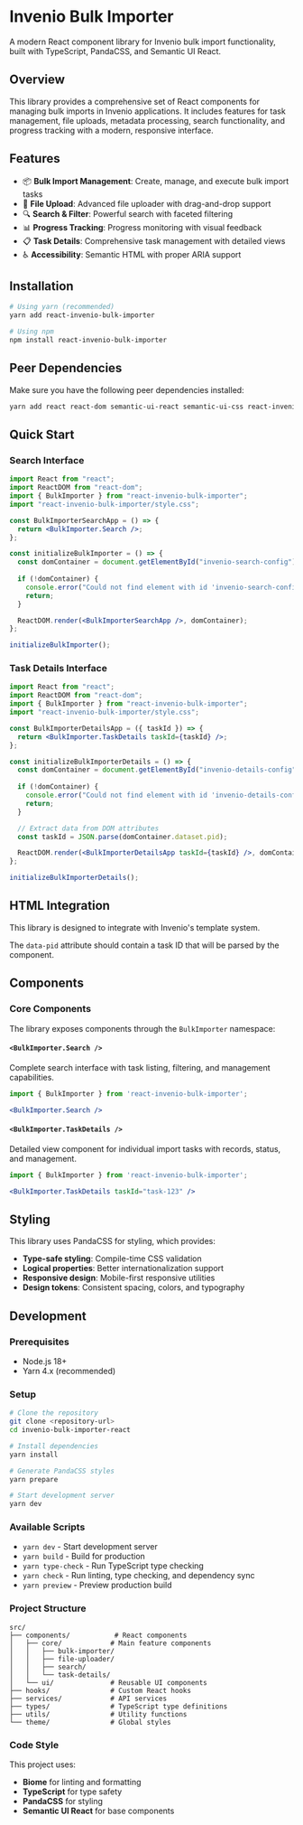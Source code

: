 # Invenio Bulk Importer

A modern React component library for Invenio bulk import functionality, built with TypeScript, PandaCSS, and Semantic UI React.

## Overview

This library provides a comprehensive set of React components for managing bulk imports in Invenio applications. It includes features for task management, file uploads, metadata processing, search functionality, and progress tracking with a modern, responsive interface.

## Features

- 📦 **Bulk Import Management**: Create, manage, and execute bulk import tasks
- 📁 **File Upload**: Advanced file uploader with drag-and-drop support
- 🔍 **Search & Filter**: Powerful search with faceted filtering
- 📊 **Progress Tracking**: Progress monitoring with visual feedback
- 📋 **Task Details**: Comprehensive task management with detailed views
- ♿ **Accessibility**: Semantic HTML with proper ARIA support

## Installation

```bash
# Using yarn (recommended)
yarn add react-invenio-bulk-importer

# Using npm
npm install react-invenio-bulk-importer
```

## Peer Dependencies

Make sure you have the following peer dependencies installed:

```bash
yarn add react react-dom semantic-ui-react semantic-ui-css react-invenio-forms
```

## Quick Start

### Search Interface

```jsx
import React from "react";
import ReactDOM from "react-dom";
import { BulkImporter } from "react-invenio-bulk-importer";
import "react-invenio-bulk-importer/style.css";

const BulkImporterSearchApp = () => {
  return <BulkImporter.Search />;
};

const initializeBulkImporter = () => {
  const domContainer = document.getElementById("invenio-search-config");
  
  if (!domContainer) {
    console.error("Could not find element with id 'invenio-search-config'");
    return;
  }

  ReactDOM.render(<BulkImporterSearchApp />, domContainer);
};

initializeBulkImporter();
```

### Task Details Interface

```jsx
import React from "react";
import ReactDOM from "react-dom";
import { BulkImporter } from "react-invenio-bulk-importer";
import "react-invenio-bulk-importer/style.css";

const BulkImporterDetailsApp = ({ taskId }) => {
  return <BulkImporter.TaskDetails taskId={taskId} />;
};

const initializeBulkImporterDetails = () => {
  const domContainer = document.getElementById("invenio-details-config");
  
  if (!domContainer) {
    console.error("Could not find element with id 'invenio-details-config'");
    return;
  }

  // Extract data from DOM attributes
  const taskId = JSON.parse(domContainer.dataset.pid);

  ReactDOM.render(<BulkImporterDetailsApp taskId={taskId} />, domContainer);
};

initializeBulkImporterDetails();
```

## HTML Integration

This library is designed to integrate with Invenio's template system.

The `data-pid` attribute should contain a task ID that will be parsed by the component.

## Components

### Core Components

The library exposes components through the `BulkImporter` namespace:

#### `<BulkImporter.Search />`
Complete search interface with task listing, filtering, and management capabilities.

```jsx
import { BulkImporter } from 'react-invenio-bulk-importer';

<BulkImporter.Search />
```

#### `<BulkImporter.TaskDetails />`
Detailed view component for individual import tasks with records, status, and management.

```jsx
import { BulkImporter } from 'react-invenio-bulk-importer';

<BulkImporter.TaskDetails taskId="task-123" />
```

## Styling

This library uses PandaCSS for styling, which provides:

- **Type-safe styling**: Compile-time CSS validation
- **Logical properties**: Better internationalization support
- **Responsive design**: Mobile-first responsive utilities
- **Design tokens**: Consistent spacing, colors, and typography

## Development

### Prerequisites

- Node.js 18+ 
- Yarn 4.x (recommended)

### Setup

```bash
# Clone the repository
git clone <repository-url>
cd invenio-bulk-importer-react

# Install dependencies
yarn install

# Generate PandaCSS styles
yarn prepare

# Start development server
yarn dev
```

### Available Scripts

- `yarn dev` - Start development server
- `yarn build` - Build for production
- `yarn type-check` - Run TypeScript type checking
- `yarn check` - Run linting, type checking, and dependency sync
- `yarn preview` - Preview production build

### Project Structure

```
src/
├── components/           # React components
│   ├── core/            # Main feature components
│   │   ├── bulk-importer/
│   │   ├── file-uploader/
│   │   ├── search/
│   │   └── task-details/
│   └── ui/              # Reusable UI components
├── hooks/               # Custom React hooks
├── services/            # API services
├── types/               # TypeScript type definitions
├── utils/               # Utility functions
└── theme/               # Global styles
```

### Code Style

This project uses:

- **Biome** for linting and formatting
- **TypeScript** for type safety
- **PandaCSS** for styling
- **Semantic UI React** for base components


